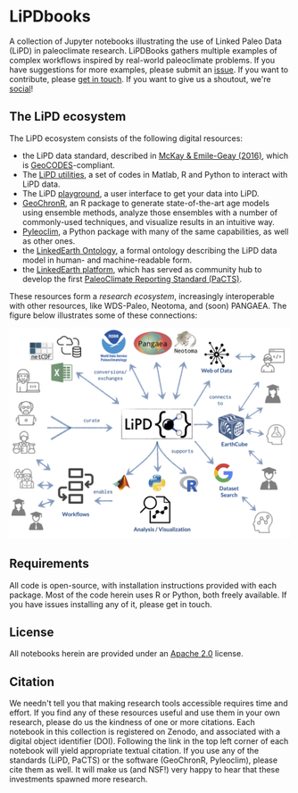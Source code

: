 # LiPDbooks

A collection of Jupyter notebooks illustrating the use of Linked Paleo Data (LiPD) in paleoclimate research. LiPDBooks gathers multiple examples of complex workflows inspired by real-world paleoclimate problems. If you have suggestions for more examples, please submit an [issue](https://github.com/LinkedEarth/LiPDbooks/issues). If you want to contribute, please [get in touch](mailto:linkedearth@gmail.com). If you want to give us a shoutout, we're [social](https://twitter.com/Linked_Earth)!


## The LiPD ecosystem

The LiPD ecosystem consists of the following digital resources:
- the LiPD data standard, described in [McKay & Emile-Geay (2016)](https://doi.org/10.5194/cp-12-1093-2016), which is [GeoCODES](https://www.earthcube.org/geocodes)-compliant. 
- The [LiPD utilities](https://nickmckay.github.io/LiPD-utilities/), a set of codes in Matlab, R and Python to interact with LiPD data.
- The LiPD [playground](http://lipd.net/playground), a user interface to get your data into LiPD.
- [GeoChronR](https://nickmckay.github.io/GeoChronR/), an R package to generate state-of-the-art age models using ensemble methods, analyze those ensembles with a number of commonly-used techniques, and visualize results in an intuitive way. 
- [Pyleoclim](https://github.com/LinkedEarth/Pyleoclim_util/), a Python package with many of the same capabilities, as well as other ones. 
- the [LinkedEarth Ontology](http://linked.earth/ontology/), a formal ontology describing the LiPD data model in human- and machine-readable form. 
- the [LinkedEarth platform](http://wiki.linked.earth), which has served as community hub to develop the first [PaleoClimate Reporting Standard (PaCTS)](https://doi.org/10.1029/2019PA003632).

These resources form a *research ecosystem*, increasingly interoperable with other resources, like WDS-Paleo, Neotoma, and (soon) PANGAEA. The figure below illustrates some of these connections:

![LiPD ecosystem](LiPD_ecosystem_v4.png)


## Requirements

All code is open-source, with installation instructions provided with each package. Most of the code herein uses R or Python, both freely available. If you have issues installing any of it, please get in touch. 

## License

All notebooks herein are provided under an [Apache 2.0](https://www.apache.org/licenses/LICENSE-2.0) license. 

## Citation
We needn't tell you that making research tools accessible requires time and effort. If you find any of these resources useful and use them in your own research, please do us the kindness of one or more citations. Each notebook in this collection is registered on Zenodo, and associated with a digital object identifier (DOI). Following the link in the top left corner of each notebook will yield appropriate textual citation. If you use any of the standards (LiPD, PaCTS) or the software (GeoChronR, Pyleoclim), please cite them as well. It will make  us (and NSF!) very happy to hear that these investments spawned more research. 
